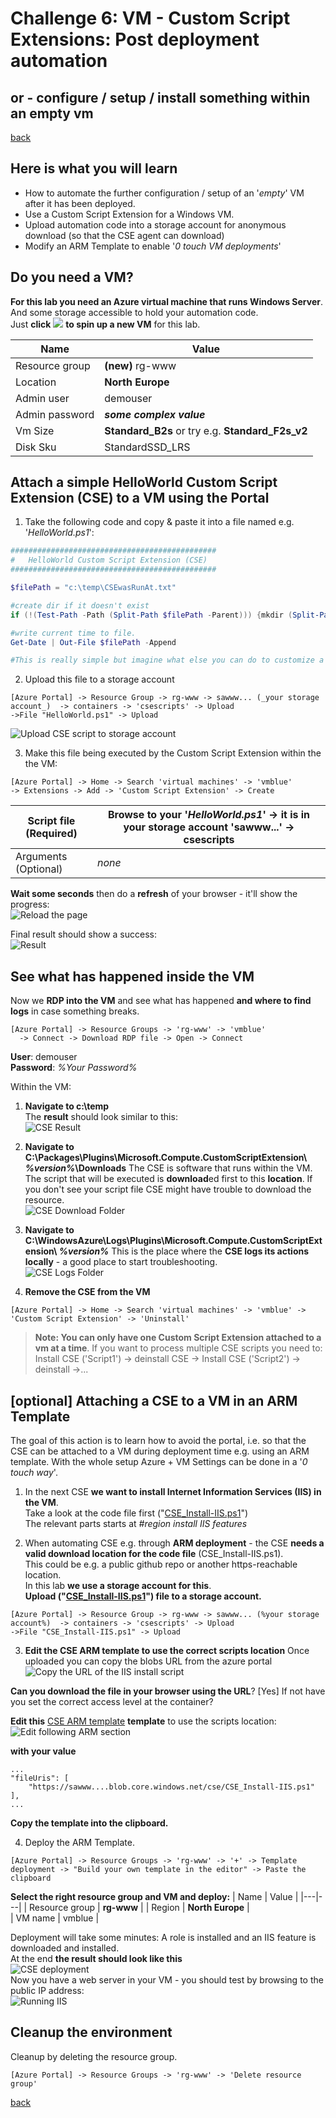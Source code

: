 # Challenge 6: VM - Custom Script Extensions: Post deployment automation
## or - configure / setup / install something within an empty vm ##  

[back](../../README.md)  

## Here is what you will learn ##
- How to automate the further configuration / setup of an '_empty_' VM after it has been deployed.
- Use a Custom Script Extension for a Windows VM.
- Upload automation code into a storage account for anonymous download (so that the CSE agent can download)
- Modify an ARM Template to enable '_0 touch VM deployments_'

## Do you need a VM? ##
**For this lab you need an Azure virtual machine that runs Windows Server**. And some storage accessible to hold your automation code.  
Just **click**  <a href="https://portal.azure.com/#create/Microsoft.Template/uri/https%3A%2F%2Fraw.githubusercontent.com%2FCSA-OCP-GER%2Fazure-developer-college%2Fmaster%2Fday1%2Fchallenges%2FChallenge6%2FChallenge6Start.json"><img src="./deploytoazure.png"/></a> **to spin up a new VM** for this lab.


| Name | Value |
|---|---|
| Resource group  |  **(new)** rg-www |
| Location  |  **North Europe** |   
| Admin user  |  demouser |   
| Admin password  |  **_some complex value_** |   
| Vm Size  |  **Standard_B2s**  or try e.g. **Standard_F2s_v2**|   
| Disk Sku  |  StandardSSD_LRS |  

## Attach a simple HelloWorld Custom Script Extension (CSE) to a VM using the Portal ##
1. Take the following code and copy & paste it into a file named e.g. '_HelloWorld.ps1_':

```PowerShell
##############################################
#   HelloWorld Custom Script Extension (CSE)
##############################################

$filePath = "c:\temp\CSEwasRunAt.txt"

#create dir if it doesn't exist
if (!(Test-Path -Path (Split-Path $filePath -Parent))) {mkdir (Split-Path $filePath -Parent)}

#write current time to file.
Get-Date | Out-File $filePath -Append

#This is really simple but imagine what else you can do to customize a vm ...

```
2. Upload this file to a storage account
```
[Azure Portal] -> Resource Group -> rg-www -> sawww... (_your storage account_)  -> containers -> 'csescripts' -> Upload  
->File "HelloWorld.ps1" -> Upload
```
![Upload CSE script to storage account](./UploadCSEtoContainer.png)

3. Make this file being executed by the Custom Script Extension within the the VM:
```
[Azure Portal] -> Home -> Search 'virtual machines' -> 'vmblue' 
-> Extensions -> Add -> 'Custom Script Extension' -> Create
```
  
| Script file (Required) |  Browse to your '_HelloWorld.ps1_' -> it is in your storage account 'sawww...' -> csescripts  |
|---|---|
| Arguments (Optional) |  _none_  |  
  
**Wait some seconds** then do a **refresh** of your browser - it'll show the progress:  
![Reload the page](./AddCSE-HelloWorldToVM2.PNG)
  
Final result should show a success:  
![Result](./AddCSE-HelloWorldToVM3.PNG)

## See what has happened inside the VM
Now we **RDP into the VM** and see what has happened **and where to find logs** in case something breaks.
```
[Azure Portal] -> Resource Groups -> 'rg-www' -> 'vmblue'
  -> Connect -> Download RDP file -> Open -> Connect
```
**User**: demouser  
**Password**: _%Your Password%_  
  
Within the VM:
1. **Navigate to c:\temp**  
The **result** should look similar to this:  
![CSE Result](./AddCSE-HelloWorldToVM4Result.PNG)

2. **Navigate to C:\Packages\Plugins\Microsoft.Compute.CustomScriptExtension\ _%version%_\Downloads**
The CSE is software that runs within the VM. The script that will be executed is **download**ed first to this **location**. If you don't see your script file CSE might have trouble to download the resource.  
![CSE Download Folder](./AddCSE-HelloWorldToVM5DownloadFolder.PNG)  

3. **Navigate to C:\WindowsAzure\Logs\Plugins\Microsoft.Compute.CustomScriptExtension\ _%version%_**
This is the place where the **CSE logs its actions locally** - a good place to start troubleshooting.  
![CSE Logs Folder](./AddCSE-HelloWorldToVM6LogsFolder.PNG)

4. **Remove the CSE from the VM**
```
[Azure Portal] -> Home -> Search 'virtual machines' -> 'vmblue' -> 'Custom Script Extension' -> 'Uninstall'
```
>**Note: You can only have one Custom Script Extension attached to a vm at a time**. If you want to process multiple CSE scripts you need to: Install CSE ('Script1') -> deinstall CSE -> Install CSE ('Script2') -> deinstall ->... 

## [optional] Attaching a CSE to a VM in an ARM Template ##
The goal of this action is to learn how to avoid the portal, i.e. so that the CSE can be attached to a VM during deployment time e.g. using an ARM template. With the whole setup Azure + VM Settings can be done in a '_0 touch way_'.

1. In the next CSE **we want to install Internet Information Services (IIS) in the VM**.  
Take a look at the code file first ("[CSE_Install-IIS.ps1](./CSE_Install-IIS.ps1)")  
The relevant parts starts at _#region install IIS features_

2. When automating CSE e.g. through **ARM deployment** - the CSE **needs a valid download location for the code file** (CSE_Install-IIS.ps1).  
This could be e.g. a public github repo or another https-reachable location.  
In this lab **we use a storage account for this**.  
**Upload ("[CSE_Install-IIS.ps1](./CSE_Install-IIS.ps1)") file to a storage account.**
```
[Azure Portal] -> Resource Group -> rg-www -> sawww... (%your storage account%)  -> containers -> 'csescripts' -> Upload  
->File "CSE_Install-IIS.ps1" -> Upload
```  
  
3. **Edit the CSE ARM template to use the correct scripts location**
Once uploaded you can copy the blobs URL from the azure portal  
![Copy the URL of the IIS install script](./saUploadCSE2.PNG)

**Can you download the file in your browser using the URL**? [Yes] If not have you set the correct access level at the container?

**Edit this** [CSE ARM template](./ARMCSE.json) **template** to use the scripts location: 
![Edit following ARM section](./ModifyARM.PNG)  

**with your value**
```
...
"fileUris": [
    "https://sawww....blob.core.windows.net/cse/CSE_Install-IIS.ps1"
],
...
```
**Copy the template into the clipboard.**

4. Deploy the ARM Template.
```
[Azure Portal] -> Resource Groups -> 'rg-www' -> '+' -> Template deployment -> "Build your own template in the editor" -> Paste the clipboard
```
**Select the right resource group and VM and deploy:**
| Name | Value |
|---|---|
| Resource group  |  **rg-www** |
| Region  |  **North Europe** |   
| VM name  |  vmblue |   

Deployment will take some minutes: A role is installed and an IIS feature is downloaded and installed.  
At the end **the result should look like this**  
![CSE deployment](./CSE-Deployment.png)  
Now you have a web server in your VM - you should test by browsing to the public IP address:  
![Running IIS](./CSEIIS-Success.png)  


## Cleanup the environment ##
Cleanup by deleting the resource group.
```
[Azure Portal] -> Resource Groups -> 'rg-www' -> 'Delete resource group'
```
[back](../../README.md) 
